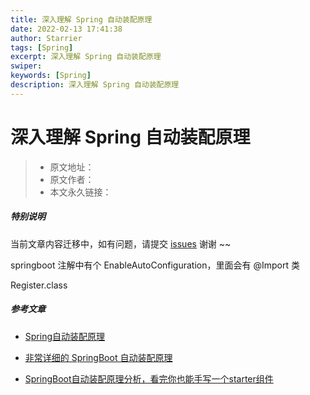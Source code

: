 ```yaml
---
title: 深入理解 Spring 自动装配原理
date: 2022-02-13 17:41:38
author: Starrier
tags: [Spring]
excerpt: 深入理解 Spring 自动装配原理
swiper:
keywords: [Spring]
description: 深入理解 Spring 自动装配原理
---
```


# 深入理解 Spring 自动装配原理

> * 原文地址：[]()
> * 原文作者：[]()
> * 本文永久链接：[]()

##### **特别说明**

当前文章内容迁移中，如有问题，请提交 [issues](https://github.com/Starrier/starrier.github.io/issues) 谢谢 ~~

springboot 注解中有个  EnableAutoConfiguration，里面会有 @Import 类

Register.class

##### 参考文章

- [Spring自动装配原理](https://www.jianshu.com/p/8351c5fa4dd0)

- [非常详细的 SpringBoot 自动装配原理](https://www.cnblogs.com/hhcode520/p/9450933.html)

- [SpringBoot自动装配原理分析，看完你也能手写一个starter组件](https://www.cnblogs.com/lonely-wolf/p/14577141.html)
